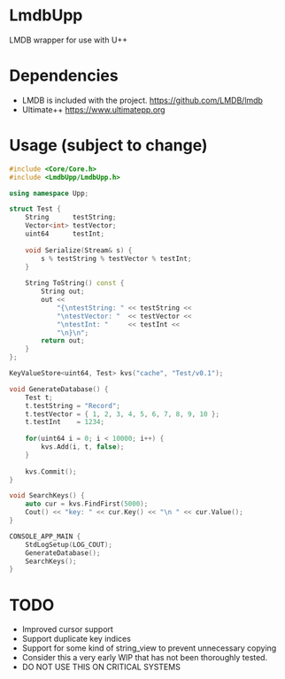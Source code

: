 # LmdbUpp
LMDB wrapper for use with U++ 

# Dependencies
* LMDB is included with the project. https://github.com/LMDB/lmdb
* Ultimate++ https://www.ultimatepp.org

# Usage (subject to change)

```C++
#include <Core/Core.h>
#include <LmdbUpp/LmdbUpp.h>

using namespace Upp;

struct Test {
    String      testString;
    Vector<int> testVector;
    uint64      testInt;
    
    void Serialize(Stream& s) {
        s % testString % testVector % testInt;
    }
    
    String ToString() const {
        String out;
        out <<
            "{\ntestString: " << testString <<
            "\ntestVector: "  << testVector <<
            "\ntestInt: "     << testInt <<
            "\n}\n";
        return out;
    }
};

KeyValueStore<uint64, Test> kvs("cache", "Test/v0.1");

void GenerateDatabase() {
    Test t;
    t.testString = "Record";
    t.testVector = { 1, 2, 3, 4, 5, 6, 7, 8, 9, 10 };
    t.testInt    = 1234;
    
    for(uint64 i = 0; i < 10000; i++) {
        kvs.Add(i, t, false);
    }
    
    kvs.Commit();
}

void SearchKeys() {
    auto cur = kvs.FindFirst(5000);
    Cout() << "key: " << cur.Key() << "\n " << cur.Value();
}

CONSOLE_APP_MAIN {
    StdLogSetup(LOG_COUT);
    GenerateDatabase();
    SearchKeys();
}
```

# TODO

* Improved cursor support
* Support duplicate key indices
* Support for some kind of string_view to prevent unnecessary copying
* Consider this a very early WIP that has not been thoroughly tested. 
* DO NOT USE THIS ON CRITICAL SYSTEMS

